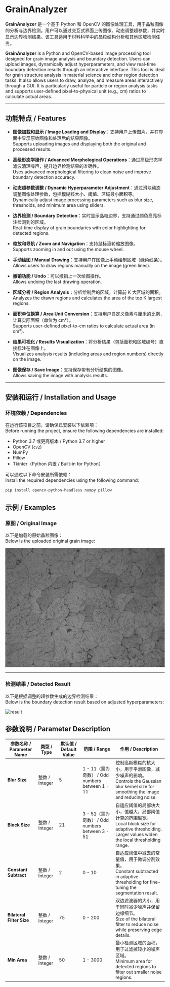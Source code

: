 # GrainAnalyzer

**GrainAnalyzer** 是一个基于 Python 和 OpenCV 的图像处理工具，用于晶粒图像的分析与边界检测。用户可以通过交互式界面上传图像、动态调整超参数，并实时显示边界检测结果。该工具适用于材料科学中的晶粒结构分析和其他区域检测任务。

**GrainAnalyzer** is a Python and OpenCV-based image processing tool designed for grain image analysis and boundary detection. Users can upload images, dynamically adjust hyperparameters, and view real-time boundary detection results through an interactive interface. This tool is ideal for grain structure analysis in material science and other region detection tasks. It also allows users to draw, analyze, and measure areas interactively through a GUI. It is particularly useful for particle or region analysis tasks and supports user-defined pixel-to-physical unit (e.g., cm) ratios to calculate actual areas.

---

## 功能特点 / Features

- **图像加载和显示 / Image Loading and Display**：支持用户上传图片，并在界面中显示原始图像和处理后的结果图像。  
  Supports uploading images and displaying both the original and processed results.

- **高级形态学操作 / Advanced Morphological Operations**：通过高级形态学滤波清理噪声，提升边界检测结果的准确性。  
  Uses advanced morphological filtering to clean noise and improve boundary detection accuracy.

- **动态超参数调整 / Dynamic Hyperparameter Adjustment**：通过滑块动态调整图像处理参数，包括模糊核大小、阈值、区域最小面积等。  
  Dynamically adjust image processing parameters such as blur size, thresholds, and minimum area using sliders.

- **边界检测 / Boundary Detection**：实时显示晶粒边界，支持通过颜色高亮标注检测到的区域。  
  Real-time display of grain boundaries with color highlighting for detected regions.

- **缩放和导航 / Zoom and Navigation**：支持鼠标滚轮缩放图像。  
  Supports zooming in and out using the mouse wheel.

- **手动绘图 / Manual Drawing**：支持用户在图像上手动绘制区域（绿色线条）。  
  Allows users to draw regions manually on the image (green lines).

- **撤销功能 / Undo**：可以撤销上一次绘图操作。  
  Allows undoing the last drawing operation.

- **区域分析 / Region Analysis**：分析绘制后的区域，计算前 K 大区域的面积。  
  Analyzes the drawn regions and calculates the area of the top K largest regions.

- **面积单位换算 / Area Unit Conversion**：支持用户自定义像素与厘米的比例，计算实际面积（单位为 cm²）。  
  Supports user-defined pixel-to-cm ratios to calculate actual area (in cm²).

- **结果可视化 / Results Visualization**：将分析结果（包括面积和区域编号）直接标注在图像上。  
  Visualizes analysis results (including areas and region numbers) directly on the image.

- **图像保存 / Save Image**：支持保存带有分析结果的图像。  
  Allows saving the image with analysis results.

---

## 安装和运行 / Installation and Usage

### 环境依赖 / Dependencies

在运行该项目之前，请确保已安装以下依赖项：  
Before running the project, ensure the following dependencies are installed:

- Python 3.7 或更高版本 / Python 3.7 or higher
- OpenCV (`cv2`)
- NumPy
- Pillow
- Tkinter（Python 内置 / Built-in for Python）

可以通过以下命令安装所需依赖：  
Install the required dependencies using the following command:

```bash
pip install opencv-python-headless numpy pillow
```

## 示例 / Examples

### 原图 / Original Image

以下是加载的原始晶粒图像：  
Below is the uploaded original grain image:

![origin](1.jpg)

---

### 检测结果 / Detected Result

以下是根据调整的超参数生成的边界检测结果：  
Below is the boundary detection result based on adjusted hyperparameters:

![result](result.jpg)

## 参数说明 / Parameter Description

| 参数名称 / Parameter Name       | 类型 / Type   | 默认值 / Default Value | 范围 / Range              | 作用 / Description                                                                 |
|---------------------------------|---------------|------------------------|---------------------------|-----------------------------------------------------------------------------------|
| **Blur Size**                   | 整数 / Integer | 5                      | 1 - 11（需为奇数） / Odd numbers between 1 - 11 | 控制高斯模糊的核大小，用于平滑图像，减少噪声的影响。  <br> Controls the Gaussian blur kernel size for smoothing the image and reducing noise. |
| **Block Size**                  | 整数 / Integer | 21                     | 3 - 51（需为奇数） / Odd numbers between 3 - 51 | 自适应阈值的局部块大小，值越大，局部阈值计算的范围越宽。 <br> Local block size for adaptive thresholding. Larger values widen the local thresholding range. |
| **Constant Subtract**           | 整数 / Integer | 2                      | 0 - 10                   | 自适应阈值中减去的常量值，用于微调分割效果。 <br> Constant subtracted in adaptive thresholding for fine-tuning the segmentation result.          |
| **Bilateral Filter Size**       | 整数 / Integer | 75                     | 0 - 200                  | 双边滤波器的大小，用于同时减少噪声并保留边缘细节。 <br> Size of the bilateral filter to reduce noise while preserving edge details.               |
| **Min Area**                    | 整数 / Integer | 50                     | 1 - 3000                 | 最小检测区域的面积，用于过滤掉较小的噪声区域。 <br> Minimum area for detected regions to filter out smaller noise regions.                          |
